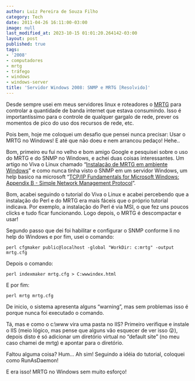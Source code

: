 ```yaml
---
author: Luiz Pereira de Souza Filho
category: Tech
date: 2011-04-26 16:11:00-03:00
image: null
last_modified_at: 2023-10-15 01:01:20.264142-03:00
layout: post
published: true
tags:
- '2008'
- computadores
- mrtg
- tráfego
- windows
- windows-server
title: 'Servidor Windows 2008: SNMP e MRTG [Resolvido]'
---
```


Desde sempre usei em meus servidores linux e roteadores o [MRTG](http://pt.wikipedia.org/wiki/Multi_Router_Traffic_Grapher) para controlar a quantidade de banda internet que estava consumindo. Isso é importantíssimo para o controle de qualquer gargalo de rede, prever os momentos de pico do uso dos recursos de rede, etc.

Pois bem, hoje me coloquei um desafio que pensei nunca precisar: Usar o MRTG no Windows! E até que não doeu e nem arrancou pedaço! Hehe..

Bom, primeiro eu fui no velho e bom amigo Google e pesquisei sobre o uso do MRTG e do SNMP no Windows, e achei duas coisas interessantes. Um artigo no Viva o Linux chamado “[Instalação de MRTG em ambiente Windows](http://www.vivaolinux.com.br/artigo/Instalacao-de-MRTG-em-ambiente-Windows/)” e como nunca tinha visto o SNMP em um servidor Windows, um help basico na microsoft “[TCP/IP Fundamentals for Microsoft Windows: Appendix B - Simple Network Management Protocol](http://technet.microsoft.com/en-us/library/bb726987.aspx)”.

Bom, acabei seguindo o tutorial do Viva o Linux e acabei percebendo que a instalação do Perl e do MRTG era mais fáceis que o próprio tutorial indicava. Por exemplo, a instalação do Perl é via MSI, o que fez uns poucos clicks e tudo ficar funcionando. Logo depois, o MRTG é descompactar e usar!

Segundo passo que dei foi habilitar e configurar o SNMP conforme li no help do Windows e por fim, usei o comando:

`perl cfgmaker public@localhost -global "WorkDir: c:mrtg" -output mrtg.cfg`

Depois o comando:

`perl indexmaker mrtg.cfg > C:wwwindex.html`

E por fim:

`perl mrtg mrtg.cfg`

De inicio, o sistema apresenta alguns “warning”, mas sem problemas isso é porque nunca foi executado o comando.

Tá, mas e como o c:\www vira uma pasta no IIS? Primeiro verifique e instale o IIS (meio lógico, mas pense que alguns vão esquecer de ver isso 😜), depois disto é só adicionar um diretório virtual no “default site” (no meu caso chamei de mrtg) e apontar para o diretório.

Faltou alguma coisa? Hum… Ah sim! Seguindo a idéia do tutorial, coloquei como RunAsDaemon!

E era isso! MRTG no Windows sem muito esforço!
